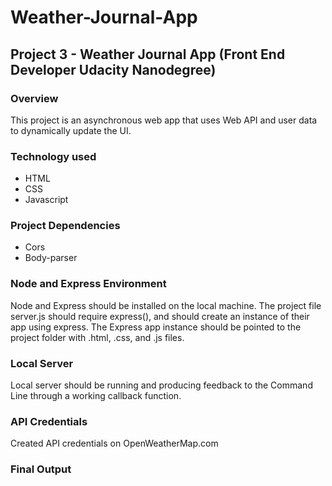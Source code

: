 #  Weather-Journal-App

## Project 3 - Weather Journal App (Front End Developer Udacity Nanodegree)

### Overview
This project is an asynchronous web app that uses Web API and user data to dynamically update the UI.

### Technology used 
* HTML
* CSS
* Javascript

### Project Dependencies
* Cors
* Body-parser

### Node and Express Environment
Node and Express should be installed on the local machine. The project file server.js should require express(), and should create an instance of their app using express.
The Express app instance should be pointed to the project folder with .html, .css, and .js files.

### Local Server
Local server should be running and producing feedback to the Command Line through a working callback function.

### API Credentials
Created API credentials on OpenWeatherMap.com

### Final Output
